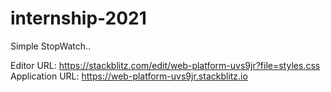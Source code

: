 # internship-2021
Simple StopWatch..

Editor URL:   https://stackblitz.com/edit/web-platform-uvs9jr?file=styles.css
Application URL:  https://web-platform-uvs9jr.stackblitz.io
